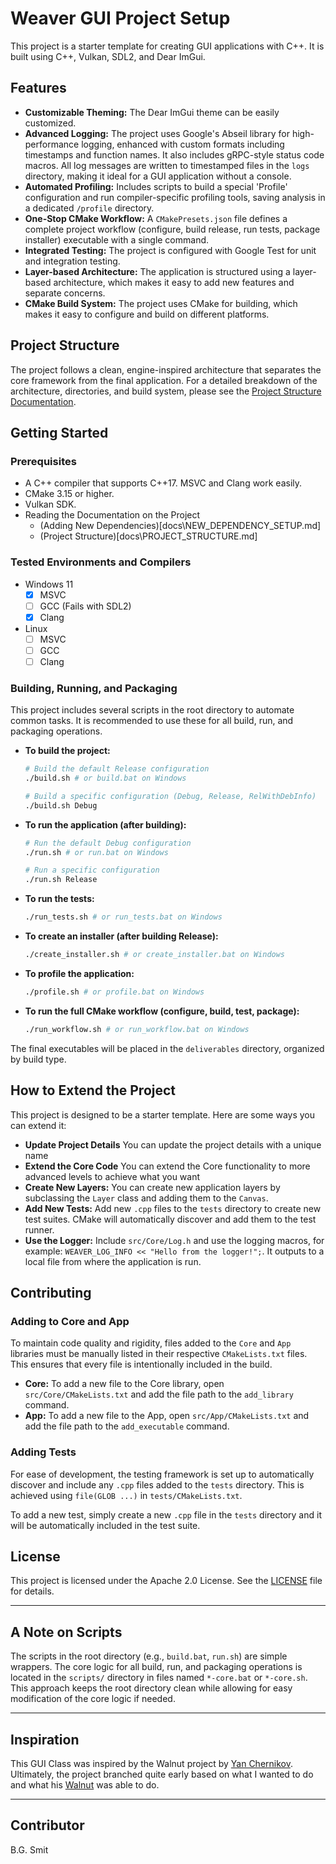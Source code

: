 # Weaver GUI Project Setup

This project is a starter template for creating GUI applications with C++. It is built using C++, Vulkan, SDL2, and Dear ImGui.

## Features

*   **Customizable Theming:** The Dear ImGui theme can be easily customized.
*   **Advanced Logging:** The project uses Google's Abseil library for high-performance logging, enhanced with custom formats including timestamps and function names. It also includes gRPC-style status code macros. All log messages are written to timestamped files in the `logs` directory, making it ideal for a GUI application without a console.
*   **Automated Profiling:** Includes scripts to build a special 'Profile' configuration and run compiler-specific profiling tools, saving analysis in a dedicated `/profile` directory.
*   **One-Stop CMake Workflow:** A `CMakePresets.json` file defines a complete project workflow (configure, build release, run tests, package installer) executable with a single command.
*   **Integrated Testing:** The project is configured with Google Test for unit and integration testing.
*   **Layer-based Architecture:** The application is structured using a layer-based architecture, which makes it easy to add new features and separate concerns.
*   **CMake Build System:** The project uses CMake for building, which makes it easy to configure and build on different platforms.

## Project Structure

The project follows a clean, engine-inspired architecture that separates the core framework from the final application. For a detailed breakdown of the architecture, directories, and build system, please see the [Project Structure Documentation](docs/PROJECT_STRUCTURE.md).

## Getting Started

### Prerequisites

*   A C++ compiler that supports C++17. MSVC and Clang work easily.
*   CMake 3.15 or higher.
*   Vulkan SDK.
*   Reading the Documentation on the Project
    -   (Adding New Dependencies)[docs\NEW_DEPENDENCY_SETUP.md]
    -   (Project Structure)[docs\PROJECT_STRUCTURE.md]

### Tested Environments and Compilers

*   Windows 11
    - [x]   MSVC
    - [ ]   GCC (Fails with SDL2)
    - [x]   Clang
*   Linux
    - [ ]   MSVC
    - [ ]   GCC
    - [ ]   Clang

### Building, Running, and Packaging

This project includes several scripts in the root directory to automate common tasks. It is recommended to use these for all build, run, and packaging operations.

*   **To build the project:**
    ```sh
    # Build the default Release configuration
    ./build.sh # or build.bat on Windows

    # Build a specific configuration (Debug, Release, RelWithDebInfo)
    ./build.sh Debug
    ```
*   **To run the application (after building):**
    ```sh
    # Run the default Debug configuration
    ./run.sh # or run.bat on Windows

    # Run a specific configuration
    ./run.sh Release
    ```
*   **To run the tests:**
    ```sh
    ./run_tests.sh # or run_tests.bat on Windows
    ```
*   **To create an installer (after building Release):**
    ```sh
    ./create_installer.sh # or create_installer.bat on Windows
    ```
*   **To profile the application:**
    ```sh
    ./profile.sh # or profile.bat on Windows
    ```
*   **To run the full CMake workflow (configure, build, test, package):**
    ```sh
    ./run_workflow.sh # or run_workflow.bat on Windows
    ```

The final executables will be placed in the `deliverables` directory, organized by build type.

## How to Extend the Project

This project is designed to be a starter template. Here are some ways you can extend it:

*   **Update Project Details** You can update the project details with a unique name
*   **Extend the Core Code** You can extend the Core functionality to more advanced levels to achieve what you want
*   **Create New Layers:** You can create new application layers by subclassing the `Layer` class and adding them to the `Canvas`.
*   **Add New Tests:** Add new `.cpp` files to the `tests` directory to create new test suites. CMake will automatically discover and add them to the test runner.
*   **Use the Logger:** Include `src/Core/Log.h` and use the logging macros, for example: `WEAVER_LOG_INFO << "Hello from the logger!";`. It outputs to a local file from where the application is run.

## Contributing

### Adding to Core and App

To maintain code quality and rigidity, files added to the `Core` and `App` libraries must be manually listed in their respective `CMakeLists.txt` files. This ensures that every file is intentionally included in the build.

-   **Core:** To add a new file to the Core library, open `src/Core/CMakeLists.txt` and add the file path to the `add_library` command.
-   **App:** To add a new file to the App, open `src/App/CMakeLists.txt` and add the file path to the `add_executable` command.

### Adding Tests

For ease of development, the testing framework is set up to automatically discover and include any `.cpp` files added to the `tests` directory. This is achieved using `file(GLOB ...)` in `tests/CMakeLists.txt`.

To add a new test, simply create a new `.cpp` file in the `tests` directory and it will be automatically included in the test suite.

## License

This project is licensed under the Apache 2.0 License. See the [LICENSE](LICENSE) file for details.

---

## A Note on Scripts

The scripts in the root directory (e.g., `build.bat`, `run.sh`) are simple wrappers. The core logic for all build, run, and packaging operations is located in the `scripts/` directory in files named `*-core.bat` or `*-core.sh`. This approach keeps the root directory clean while allowing for easy modification of the core logic if needed.

---

## Inspiration

This GUI Class was inspired by the Walnut project by [Yan Chernikov](https://github.com/thecherno).
Ultimately, the project branched quite early based on what I wanted to do and
what his [Walnut](https://github.com/StudioCherno/Walnut) was able to do.

---

## Contributor

B.G. Smit

